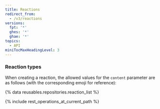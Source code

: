 ```yaml
---
title: Reactions
redirect_from:
  - /v3/reactions
versions:
  fpt: '*'
  ghes: '*'
  ghae: '*'
topics:
  - API
miniTocMaxHeadingLevel: 3
---
```


### Reaction types

When creating a reaction, the allowed values for the `content` parameter are as follows (with the corresponding emoji for reference):

{% data reusables.repositories.reaction_list %}

{% include rest_operations_at_current_path %}
